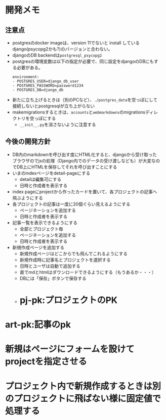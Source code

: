 # 開発メモ

## 注意点
* postgresのdocker imageは、version 11でないと install しているdjango(psycopg2かも?)のバージョンと合わない。
* djangoのDB backendは`postgresql_psycopg2`
* postgresの環境変数は以下の指定が必要で、同じ設定をdjangoのDBにもする必要がある。
    ```
    environment:
    - POSTGRES_USER=django_db_user
    - POSTGRES_PASSWORD=password1234
    - POSTGRES_DB=django_db
    ```
* 新たに立ち上げるときは（別のPCなど）、`./postgres_data`を空っぽにして接続しないとpostgresqlが立ち上がらない
* makemigrationsするときは、`accounts`と`webmarkdowns`のmigrationsディレクトリを空っぽにする
  * `__init__.py`を消さないように注意する


## 今後の開発方針
* DB内のmarkdownを呼び出す度にHTML化すると、djangoから受け取ったブラウザのでjsの処理（Django内でのデータの受け渡しなども）が大変なのでDB上にHTMLを保存してそれを呼び出すことにする
* いまのindexページをdetail-pageにする
  * detailは編集可にする
  * 日時と作成者を表示する
* index pageにprojectから作ったカードを置いて、各プロジェクトの記事へ飛ぶようにする
* 各プロジェクトの記事は一度に20個ぐらい見えるようにする
  * ページネーションを追加する
  * 日時と作成者を表示する
* 記事一覧を表示できるようにする
  * 全部とプロジェクト毎
  * ページネーションを追加する
  * 日時と作成者を表示する
* 新規作成ページを追加する
  * 新規作成ページはどこからでも飛んでこれるようにする
  * 新規作成時に記事名とプロジェクトを選択する
  * 日時とユーザは自動で追加する
  * 直でmdとhtmlはダウンロードできるようにする（もうあるか・・・）
  * DBには「保存」ボタンで保存する
  * # pj-pk:プロジェクトのPK
# art-pk:記事のpk
# 新規はページにフォームを設けてprojectを指定させる
# プロジェクト内で新規作成するときは別のプロジェクトに飛ばない様に固定値で処理する